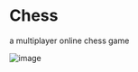 # Chess
a multiplayer online chess game

![image](https://github.com/Tarunmeena0901/Chess/assets/97682967/445a5b8d-34e8-4cee-be21-341d277ab04a)
